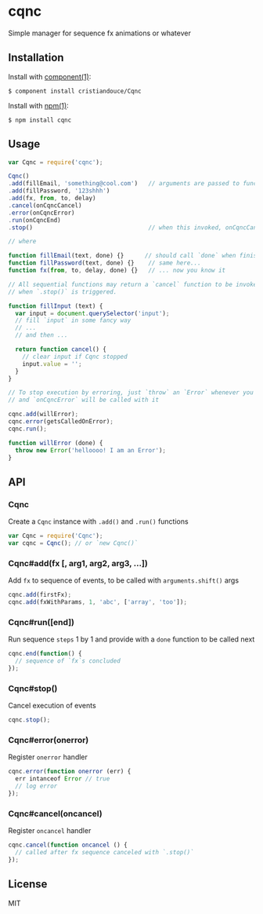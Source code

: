 
# cqnc

  Simple manager for sequence fx animations or whatever

## Installation

  Install with [component(1)](http://component.io):

    $ component install cristiandouce/Cqnc

  Install with [npm(1)](http://npmjs.org):

    $ npm install cqnc

## Usage

```js
var Cqnc = require('cqnc');

Cqnc()
.add(fillEmail, 'something@cool.com')   // arguments are passed to functions on execution
.add(fillPassword, '123shhh')
.add(fx, from, to, delay)
.cancel(onCqncCancel)
.error(onCqncError)
.run(onCqncEnd)
.stop()                                 // when this invoked, onCqncCancel will be called

// where

function fillEmail(text, done) {}      // should call `done` when finished
function fillPassword(text, done) {}    // same here...
function fx(from, to, delay, done) {}   // ... now you know it

// All sequential functions may return a `cancel` function to be invoked
// when `.stop()` is triggered.

function fillInput (text) {
  var input = document.querySelector('input');
  // fill `input` in some fancy way
  // ...
  // and then ...

  return function cancel() {
    // clear input if Cqnc stopped
    input.value = '';
  }
}

// To stop execution by erroring, just `throw` an `Error` whenever you want
// and `onCqncError` will be called with it

cqnc.add(willError);
cqnc.error(getsCalledOnError);
cqnc.run();

function willError (done) {
  throw new Error('helloooo! I am an Error');
}

```

## API

### Cqnc
Create a `Cqnc` instance with `.add()` and `.run()` functions

```js
var Cqnc = require('Cqnc');
var cqnc = Cqnc(); // or `new Cqnc()`
```

### Cqnc#add(fx [, arg1, arg2, arg3, ...])
Add `fx` to sequence of events, to be called with `arguments.shift()` args

```js
cqnc.add(firstFx);
cqnc.add(fxWithParams, 1, 'abc', ['array', 'too']);
```

### Cqnc#run([end])
Run sequence `steps` 1 by 1 and provide with a `done` function to be called next

```js
cqnc.end(function() {
  // sequence of `fx`s concluded
});
```

### Cqnc#stop()
Cancel execution of events

```js
cqnc.stop();
```

### Cqnc#error(onerror)
Register `onerror` handler

```js
cqnc.error(function onerror (err) {
  err intanceof Error // true
  // log error
});
```

### Cqnc#cancel(oncancel)
Register `oncancel` handler

```js
cqnc.cancel(function oncancel () {
  // called after fx sequence canceled with `.stop()`
});
```

## License

MIT
